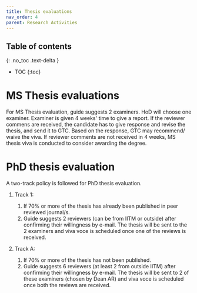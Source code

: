```yaml
---
title: Thesis evaluations
nav_order: 4
parent: Research Activities
---
```

## Table of contents
{: .no_toc .text-delta } 
* TOC
{:toc}


# MS Thesis evaluations

For MS Thesis evaluation, guide suggests 2 examiners. HoD will choose one examiner. Examiner is given 4 weeks' time to give a report. If the reviewer commens are received, the candidate has to give response and revise the thesis, and send it to GTC. Based on the response, GTC may recommend/ waive the viva. If reviewer comments are not received in 4 weeks, MS thesis viva is conducted to consider awarding the degree.

# PhD thesis evaluation

A two-track policy is followed for PhD thesis evaluation. 

1) Track 1:   
   1. If 70% or more of the thesis has already been published in peer reviewed journal/s.   
   2. Guide suggests 2 reviewers (can be from IITM or outside) after confirming their willingness by e-mail. The thesis will be sent to the 2 examiners and viva voce is scheduled once one of the reviews is received.   
   
2) Track A:  
   1. If 70% or more of the thesis has not been published.
   2. Guide suggests 6 reviewers (at least 2 from outside IITM) after confirming their willingness by e-mail. The thesis will be sent to 2 of these examiners (chosen by Dean AR) and viva voce is scheduled once both the reviews are received.
